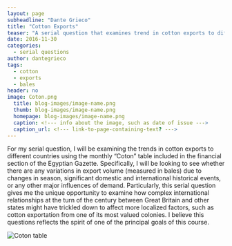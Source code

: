 ```yaml
---
layout: page
subheadline: "Dante Grieco"
title: "Cotton Exports"
teaser: "A serial question that examines trend in cotton exports to different countries"
date: 2016-11-30
categories:
  - serial questions
author: dantegrieco
tags:
  - cotton
  - exports
  - bales
header: no
image: Coton.png
  title: blog-images/image-name.png
  thumb: blog-images/image-name.png
  homepage: blog-images/image-name.png
  caption: <!--- info about the image, such as date of issue --->
  caption_url: <!--- link-to-page-containing-text? --->
---
```


For my serial question, I will be examining the trends in cotton exports to different countries using the monthly “Coton” table included in the financial section of the Egyptian Gazette. Specifically, I will be looking to see whether there are any variations in export volume (measured in bales) due to changes in season, significant domestic and international historical events, or any other major influences of demand. Particularly, this serial question gives me the unique opportunity to examine how complex international relationships at the turn of the century between Great Britain and other states might have trickled down to affect more localized factors, such as cotton exportation from one of its most valued colonies. I believe this questions reflects the spirit of one of the principal goals of this course.



![Coton table](Coton.png)
